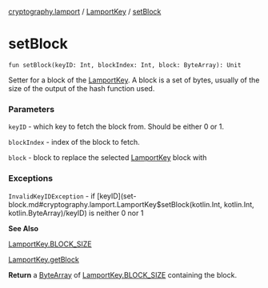[cryptography.lamport](../index.md) / [LamportKey](index.md) / [setBlock](.)

# setBlock

`fun setBlock(keyID: Int, blockIndex: Int, block: ByteArray): Unit`

Setter for a block of the [LamportKey](index.md). A block is a set of bytes, usually of the size of the output of the hash function used.

### Parameters

`keyID` - which key to fetch the block from. Should be either 0 or 1.

`blockIndex` - index of the block to fetch.

`block` - block to replace the selected [LamportKey](index.md) block with

### Exceptions

`InvalidKeyIDException` - if [keyID](set-block.md#cryptography.lamport.LamportKey$setBlock(kotlin.Int, kotlin.Int, kotlin.ByteArray)/keyID) is neither 0 nor 1

**See Also**

[LamportKey.BLOCK_SIZE](-b-l-o-c-k_-s-i-z-e.md)

[LamportKey.getBlock](get-block.md)

**Return**
a [ByteArray](#) of [LamportKey.BLOCK_SIZE](-b-l-o-c-k_-s-i-z-e.md) containing the block.


